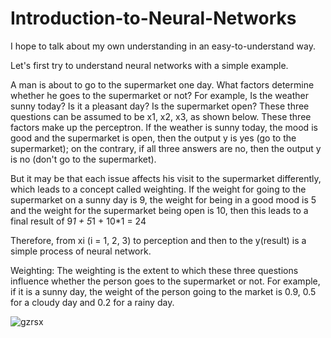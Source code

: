 # Introduction-to-Neural-Networks
I hope to talk about my own understanding in an easy-to-understand way.

Let's first try to understand neural networks with a simple example.

A man is about to go to the supermarket one day. What factors determine whether he goes to the supermarket or not? For example, Is the weather sunny today? Is it a pleasant day? Is the supermarket open? These three questions can be assumed to be x1, x2, x3, as shown below. These three factors make up the perceptron. If the weather is sunny today, the mood is good and the supermarket is open, then the output y is yes (go to the supermarket); on the contrary, if all three answers are no, then the output y is no (don't go to the supermarket). 

But it may be that each issue affects his visit to the supermarket differently, which leads to a concept called weighting. If the weight for going to the supermarket on a sunny day is 9, the weight for being in a good mood is 5 and the weight for the supermarket being open is 10, then this leads to a final result of 9*1 + 5*1 + 10*1 = 24






Therefore, from xi (i = 1, 2, 3) to perception and then to the y(result) is a simple process of neural network. 




Weighting: The weighting is the extent to which these three questions influence whether the person goes to the supermarket or not. For example, if it is a sunny day, the weight of the person going to the market is 0.9, 0.5 for a cloudy day and 0.2 for a rainy day.


![gzrsx](https://user-images.githubusercontent.com/78647916/114060964-cd78f880-988d-11eb-9c45-57114f232c8d.png)
